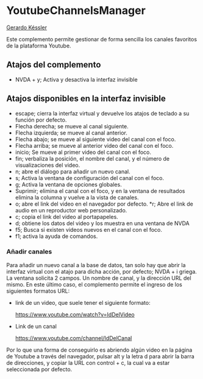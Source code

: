 # YoutubeChannelsManager
[Gerardo Késsler](http://gera.ar)  

Este complemento permite gestionar de forma sencilla los canales favoritos de la plataforma Youtube.  

## Atajos del complemento

* NVDA + y; Activa y desactiva la interfaz invisible

## Atajos disponibles en la interfaz invisible

* escape; cierra la interfaz virtual y devuelve los atajos de teclado a su función por defecto.
* Flecha derecha; se mueve al canal siguiente.
* Flecha izquierda; se mueve al canal anterior.
* Flecha abajo; se mueve al siguiente video del canal con el foco.
* Flecha arriba; se mueve al anterior video del canal con el foco.
* inicio; Se mueve al primer video del canal con el foco.
* fin; verbaliza la posición, el nombre del canal, y el número de visualizaciones del video.
* n; abre el diálogo para añadir un nuevo canal.
* s; Activa la ventana de configuración del canal con el foco.
* g; Activa la ventana de opciones globales.
* Suprimir; elimina el canal con el foco, y en la ventana de resultados elimina la columna y vuelve a la vista de canales.
* o; abre el link del video en el navegador por defecto.
*r; Abre el link de audio en un reproductor web personalizado.
* c; copia el link del video al portapapeles.
* d; obtiene los datos del video y los muestra en una ventana de NVDA
* f5; Busca si existen videos nuevos en el canal con el foco.
* f1; activa la ayuda de comandos.

### Añadir canales

Para añadir un nuevo canal a la base de datos, tan solo hay que abrir la interfaz virtual con el atajo para dicha acción, por defecto; NVDA + i griega.  
La ventana solicita 2 campos. Un nombre de canal, y la dirección  URL del mismo. En este último caso, el complemento permite el ingreso de los siguientes formatos URL:

* link de un video, que suele tener el siguiente formato:

    https://www.youtube.com/watch?v=IdDelVideo

* Link de un canal

    https://www.youtube.com/channel/IdDelCanal

Por lo que una forma de conseguirlo es abriendo algún video en la página de Youtube a través del navegador, pulsar alt y la letra d para abrir la barra de direcciones, y copiar la URL con control + c, la cual va a estar seleccionada por defecto.  

